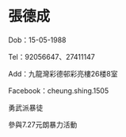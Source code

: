 # 張德成

Dob：15-05-1988

Tel：92056647、27411147

Add：九龍灣彩德邨彩亮樓26楼8室

Facebook：cheung.shing.1505


勇武派暴徒

參與7.27元朗暴力活動
